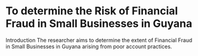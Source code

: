 # To determine the Risk of Financial Fraud in Small Businesses in Guyana 
Introduction
The researcher aims to determine the extent of Financial Fraud in Small Businesses in Guyana arising from poor account practices.
